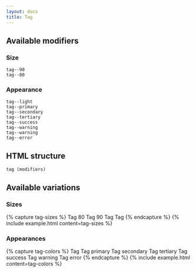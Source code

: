 ```yaml
---
layout: docs
title: Tag
---
```


## Available modifiers

### Size

```
tag--90
tag--80
```

### Appearance
```
tag--light
tag--primary
tag--secondary
tag--tertiary
tag--success
tag--warning
tag--warning
tag--error
```

## HTML structure
```
tag (modifiers)
```

## Available variations

### Sizes
{% capture tag-sizes %}
<span class="tag tag--80">
	Tag 80
</span>
<span class="tag tag--90">
	Tag 90
</span>
<span class="tag">
	Tag
</span>
<span class="tag tag--200">
	Tag
</span>
{% endcapture %}
{% include example.html
	content=tag-sizes
%}

### Appearances
{% capture tag-colors %}
<span class="tag">
	Tag
</span>
<span class="tag tag--primary">
	Tag primary
</span>
<span class="tag tag--secondary">
	Tag secondary
</span>
<span class="tag tag--tertiary">
	Tag tertiary
</span>
<span class="tag tag--success">
	Tag success
</span>
<span class="tag tag--warning">
	Tag warning
</span>
<span class="tag tag--error">
	Tag error
</span>
{% endcapture %}
{% include example.html
	content=tag-colors
%}